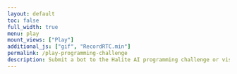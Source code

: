 ```yaml
---
layout: default
toc: false
full_width: true
menu: play
mount_views: ["Play"]
additional_js: ["gif", "RecordRTC.min"]
permalink: /play-programming-challenge
description: Submit a bot to the Halite AI programming challenge or visualize a replay of a game file created online.
---
```


<div id="play-container"></div>
